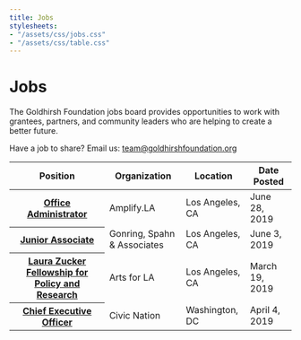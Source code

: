 ```yaml
---
title: Jobs
stylesheets:
- "/assets/css/jobs.css"
- "/assets/css/table.css"
---
```


Jobs
===========

The Goldhirsh Foundation jobs board provides opportunities to work with grantees, partners, and community leaders who are helping to create a better future.



<table>
<thead>
<tr>
  <th scope="col">Position</th>
  <th scope="col">Organization</th>
  <th scope="col">Location</th>
  <th scope="col">Date Posted</th>
</tr>
</thead>
<tbody>
  
  <tr>
  <th scope="row"><a href="https://www.linkedin.com/jobs/cap/view/1342934344/">Office Administrator</a></th>
  <td>Amplify.LA</td>
  <td>Los Angeles, CA</td>
  <td>June 28, 2019</td>
</tr>
  
<tr>
  <th scope="row"><a href="https://la2050.org/jobs/1973">Junior Associate</a></th>
  <td>Gonring, Spahn & Associates</td>
  <td>Los Angeles, CA</td>
  <td>June 3, 2019</td>

<tr>
  <th scope="row"><a href="https://www.artsforla.org/laura_zucker_fellowship?utm_campaign=newsletter_april_19&utm_medium=email&utm_source=artsforla">Laura Zucker Fellowship for Policy and Research</a></th>
  <td>Arts for LA</td>
  <td>Los Angeles, CA</td>
  <td>March 19, 2019</td>
</tr>

<tr>
  <th scope="row"><a href="https://grossmanheinz.com/job/job_20190313122604_3OGIKWQEMLHQSAZG">Chief Executive Officer</a></th>
  <td>Civic Nation</td>
  <td>Washington, DC</td>
  <td>April 4, 2019</td>
</tr>

 





Have a job to share? Email us: <a href="mailto:team@goldhirshfoundation.org">team@goldhirshfoundation.org</a>


